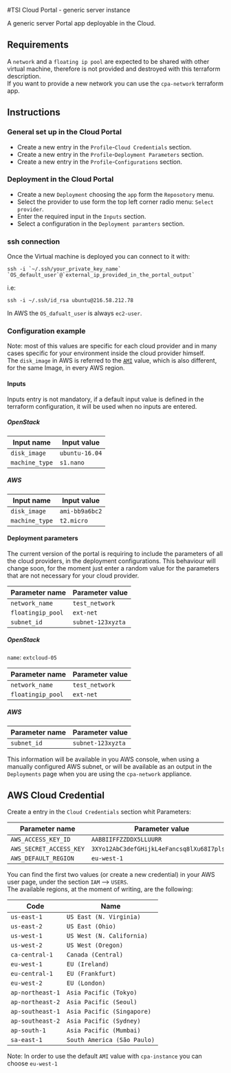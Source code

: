 #TSI Cloud Portal - generic server instance

A generic server Portal app deployable in the Cloud.  


## Requirements

A `network` and a `floating ip pool` are expected to be shared with other virtual machine, therefore is not provided and destroyed with this terraform description.  
If you want to provide a new network you can use the `cpa-network` terraform app.  


## Instructions

### General set up in the Cloud Portal

- Create a new entry in the `Profile`-`Cloud Credentials` section.  
- Create a new entry in the `Profile`-`Deployment Parameters` section.  
- Create a new entry in the `Profile`-`Configurations` section.


### Deployment in the Cloud Portal

- Create a new `Deployment` choosing the `app` form the `Reposotory` menu.  
- Select the provider to use form the top left corner radio menu: `Select provider`.  
- Enter the required input in the `Inputs` section.  
- Select a configuration in the `Deployment paramters` section.  


###  ssh connection

Once the Virtual machine is deployed you can connect to it with:

```
ssh -i `~/.ssh/your_private_key_name` `OS_default_user`@`external_ip_provided_in_the_portal_output`
```

i.e:

```
ssh -i ~/.ssh/id_rsa ubuntu@216.58.212.78
```

In AWS the `OS_dafualt_user` is always `ec2-user`.


### Configuration example

Note: most of this values are specific for each cloud provider and in many cases specific for your environment inside the cloud provider himself.  
The `disk_image` in AWS is referred to the [`AMI`](http://docs.aws.amazon.com/AWSEC2/latest/UserGuide/AMIs.html) value, which is also different, for the same Image, in every AWS region.

#### Inputs

Inputs entry is not mandatory, if a default input value is defined in the terraform configuration, it will be used when no inputs are entered.

##### OpenStack

| Input name            | Input value |
| ---                   | --- |
| `disk_image`          | `ubuntu-16.04` |
| `machine_type`        | `s1.nano` |

##### AWS

| Input name            | Input value |
| ---                   | --- |
| `disk_image`          | `ami-bb9a6bc2` |
| `machine_type`        | `t2.micro` |

#### Deployment parameters

The current version of the portal is requiring to include the parameters of all the cloud providers, in the deployment configurations. This behaviour will change soon, for the moment just enter a random value for the parameters that are not necessary for your cloud provider.

| Parameter name        | Parameter value |
| ---                   | --- |
| `network_name`        | `test_network` |
| `floatingip_pool`     | `ext-net` |
| `subnet_id`           | `subnet-123xyzta` |


##### OpenStack
`name`: `extcloud-05`

| Parameter name        | Parameter value |
| ---                   | --- |
| `network_name`        | `test_network` |
| `floatingip_pool`     | `ext-net` |

##### AWS
| Parameter name        | Parameter value |
| ---                   | --- |
| `subnet_id`           | `subnet-123xyzta` |

This information will be available in you AWS console, when using a manually configured AWS subnet, or will be available as an output in the `Deployments` page when you are using the `cpa-network` appliance.

## AWS Cloud Credential

Create a entry in the `Cloud Credentials` section whit Parameters:

| Parameter name        | Parameter value |
| ---                   | --- |
`AWS_ACCESS_KEY_ID`       | `AABBIIFFZZDDX5LLUURR`
`AWS_SECRET_ACCESS_KEY`   | `3XYo12AbC3defGHijkL4eFancsq8lXu68I7plsE5`
`AWS_DEFAULT_REGION`      | `eu-west-1`

You can find the first two values (or create a new credential) in your AWS user page, under the section `IAM` --> `USERS`.  
The available regions, at the moment of writing, are the following:

Code            | Name
|---            |---|
`us-east-1`       |`US East (N. Virginia)`
`us-east-2`       |`US East (Ohio)`
`us-west-1`       |`US West (N. California)`
`us-west-2`       |`US West (Oregon)`
`ca-central-1`    |`Canada (Central)`
`eu-west-1`       |`EU (Ireland)`
`eu-central-1`    |`EU (Frankfurt)`
`eu-west-2`       |`EU (London)`
`ap-northeast-1`  |`Asia Pacific (Tokyo)`
`ap-northeast-2`  |`Asia Pacific (Seoul)`
`ap-southeast-1`  |`Asia Pacific (Singapore)`
`ap-southeast-2`  |`Asia Pacific (Sydney)`
`ap-south-1`      |`Asia Pacific (Mumbai)`
`sa-east-1`       |`South America (São Paulo)`

Note: In order to use the default `AMI` value with `cpa-instance` you can choose `eu-west-1`
